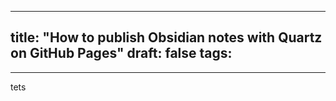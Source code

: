 
---
title: "How to publish Obsidian notes with Quartz on GitHub Pages"
draft: false
tags: 
  - 
---
tets
